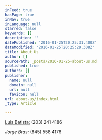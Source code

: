```yaml
---
inFeed: true
hasPage: true
inNav: true
inLanguage: null
starred: false
keywords: []
description: ''
datePublished: '2016-01-25T20:25:31.400Z'
dateModified: '2016-01-25T20:25:29.308Z'
title: About Us
author: []
sourcePath: _posts/2016-01-25-about-us.md
published: true
authors: []
publisher:
  name: null
  domain: null
  url: null
  favicon: null
url: about-us/index.html
_type: Article

---
```

[Luis Batista:][0] (203) 241 4186

_Jorge Bras:_ (845) 558 4176

[0]: luis_batista@live.com